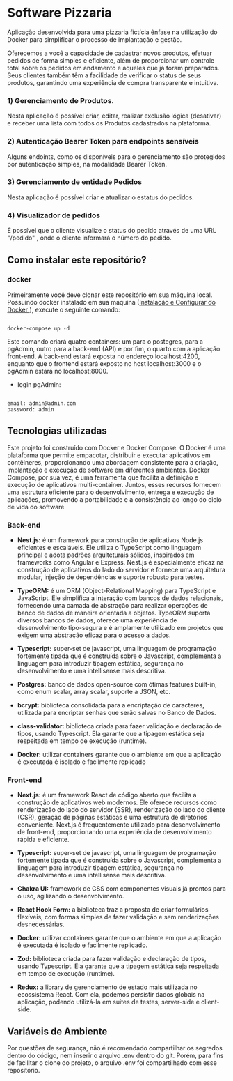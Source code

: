 # Software Pizzaria 
Aplicação desenvolvida para uma pizzaria fictícia ênfase na utilização do Docker para simplificar o processo de implantação e gestão. <br/>

Oferecemos a você a capacidade de cadastrar novos produtos, efetuar pedidos de forma simples e eficiente, além de proporcionar um controle total sobre os pedidos em andamento e aqueles que já foram preparados. Seus clientes também têm a facilidade de verificar o status de seus produtos, garantindo uma experiência de compra transparente e intuitiva.

### 1) Gerenciamento de Produtos.
Nesta aplicação é possível criar, editar, realizar exclusão lógica (desativar) e receber uma lista com todos os Produtos cadastrados na plataforma.

### 2) Autenticação Bearer Token para endpoints sensíveis
Alguns endoints, como os disponíveis para o gerenciamento são protegidos por autenticação simples, na modalidade Bearer Token.

### 3) Gerenciamento de entidade Pedidos
Nesta aplicação é possível criar e atualizar o estatus do pedidos.

### 4) Visualizador de pedidos
É possível que o cliente visualize o status do pedido através de uma URL "/pedido" , onde o cliente informará o número do pedido.


## Como instalar este repositório?

### docker

Primeiramente você deve clonar este repositório em sua máquina local.
Possuindo docker instalado em sua máquina ([Instalação e Configurar do Docker ](https://docs.docker.com/engine/install/)
), execute o seguinte comando:
```

docker-compose up -d

```

Este comando criará quatro containers: um para o postegres, para a pgAdmin, outro para a back-end (API) e por fim, o quarto com a aplicação front-end. 
A back-end estará exposta no endereço localhost:4200, enquanto que o frontend estará exposto no host localhost:3000 e o pgAdmin estará no localhost:8000.

- login pgAdmin:
  
```

email: admin@admin.com
password: admin

```

## Tecnologias utilizadas
Este projeto foi construído com Docker e Docker Compose. 
O Docker é uma plataforma que permite empacotar, distribuir e executar aplicativos em contêineres, 
proporcionando uma abordagem consistente para a criação, implantação e execução de software em diferentes ambientes. 
Docker Compose, por sua vez, é uma ferramenta que facilita a definição e execução de aplicativos multi-container.
Juntos, esses recursos fornecem uma estrutura eficiente para o desenvolvimento, 
entrega e execução de aplicações, promovendo a portabilidade e a consistência ao longo do ciclo de vida do software

### Back-end

- __Nest.js:__ é um framework para construção de aplicativos Node.js eficientes e escaláveis. Ele utiliza o TypeScript como linguagem principal e adota padrões arquiteturais
sólidos, inspirados em frameworks como Angular e Express. Nest.js é especialmente
eficaz na construção de aplicativos do lado do servidor e fornece uma arquitetura modular, injeção de dependências e suporte robusto para testes.   

- __TypeORM:__ é um ORM (Object-Relational Mapping) para TypeScript e JavaScript.
Ele simplifica a interação com bancos de dados relacionais, fornecendo uma camada
de abstração para realizar operações de banco de dados de maneira orientada a
objetos. TypeORM suporta diversos bancos de dados, oferece uma experiência de
desenvolvimento tipo-segura e é amplamente utilizado em projetos que exigem uma
abstração eficaz para o acesso a dados.

- __Typescript:__ super-set de javascript, uma linguagem de programação fortemente tipada que é construída sobre o Javascript, complementa a linguagem para introduzir tipagem estática, segurança no desenvolvimento e uma intellisense mais descritiva.

- __Postgres:__ banco de dados open-source com ótimas features built-in, como enum scalar, array scalar, suporte a JSON, etc.

- __bcrypt:__ biblioteca consolidada para a encriptação de caracteres, utilizada para encriptar senhas que serão salvas no Banco de Dados.

- __class-validator:__ biblioteca criada para fazer validação e declaração de tipos, usando Typescript. Ela garante que a tipagem estática seja respeitada em tempo de execução (runtime).

- __Docker:__ utilizar containers garante que o ambiente em que a aplicação é executada é isolado e facilmente replicado
    
### Front-end
- __Next.js:__ é um framework React de código aberto que facilita a construção de aplicativos web modernos. Ele oferece recursos como renderização do lado do servidor
(SSR), renderização do lado do cliente (CSR), geração de páginas estáticas e uma
estrutura de diretórios conveniente. Next.js é frequentemente utilizado para desenvolvimento de front-end, proporcionando uma experiência de desenvolvimento rápida e
eficiente.

- __Typescript:__ super-set de javascript, uma linguagem de programação fortemente tipada que é construída sobre o Javascript, complementa a linguagem para introduzir tipagem estática, segurança no desenvolvimento e uma intellisense mais descritiva.

- __Chakra UI:__ framework de CSS com componentes visuais já prontos para o uso, agilizando o desenvolvimento.

- __React Hook Form:__ a biblioteca traz a proposta de criar formulários flexíveis, com formas simples de fazer validação e sem renderizações desnecessárias. 

- __Docker:__ utilizar containers garante que o ambiente em que a aplicação é executada é isolado e facilmente replicado.

- __Zod:__ biblioteca criada para fazer validação e declaração de tipos, usando Typescript. Ela garante que a tipagem estática seja respeitada em tempo de execução (runtime).

- __Redux:__ a library de gerenciamento de estado mais utilizada no ecossistema React. Com ela, podemos persistir dados globais na aplicação, podendo utilizá-la em suites de testes, server-side e client-side.

 ## Variáveis de Ambiente
Por questões de segurança, não é recomendado compartilhar os segredos dentro do código, nem inserir o arquivo .env dentro do git. Porém, para fins de facilitar o clone do projeto, o arquivo .env foi compartilhado com esse repositório.

